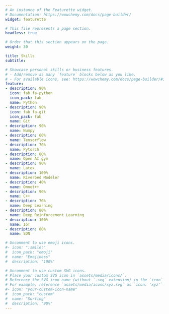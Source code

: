 ```yaml
---
# An instance of the Featurette widget.
# Documentation: https://wowchemy.com/docs/page-builder/
widget: featurette

# This file represents a page section.
headless: true

# Order that this section appears on the page.
weight: 30

title: Skills
subtitle:

# Showcase personal skills or business features.
# - Add/remove as many `feature` blocks below as you like.
# - For available icons, see: https://wowchemy.com/docs/page-builder/#icons
feature:
- description: 90%
  icon: fab fa-python
  icon_pack: fab
  name: Python
- description: 90%
  icon: fab fa-git
  icon_pack: fab
  name: Git
- description: 90%
  name: Numpy
- description: 60%
  name: Tensorflow
- description: 70%
  name: Pytorch
- description: 80%
  name: Open AI gym 
- description: 90%
  name: Latex
- description: 100%
  name: Riverbed Modeler
- description: 40%
  name: Omnet++
- description: 90%
  name: C++
- description: 70%
  name: Deep Learning
- description: 80%
  name: Deep Reinforcement Learning
- description: 100%
  name: IoT
- description: 80%
  name: SDN

# Uncomment to use emoji icons.
#- icon: ":smile:"
#  icon_pack: "emoji"
#  name: "Emojiness"
#  description: "100%"  

# Uncomment to use custom SVG icons.
# Place your custom SVG icon in `assets/media/icons/`.
# Reference the SVG icon name (without `.svg` extension) in the `icon` field.
# For example, reference `assets/media/icons/xyz.svg` as `icon: 'xyz'`
#- icon: "your-custom-icon-name"
#  icon_pack: "custom"
#  name: "Surfing"
#  description: "90%"
---
```

